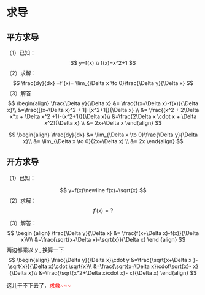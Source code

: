 # 求导

## 平方求导

（1）已知：
$$
y=f(x) \\
f(x)=x^2+1
$$
（2）求解：
$$
\frac{dy}{dx} =f'(x)= \lim_{\Delta x \to 0}\frac{\Delta y}{\Delta x}
$$
（3）解答
$$
\begin{align}
\frac{\Delta y}{\Delta x} &= \frac{f(x+\Delta x)-f(x)}{\Delta x}\\
&=\frac{[(x+\Delta x)^2 + 1]-[x^2+1]}{\Delta x} \\
&= \frac{(x^2 + 2\Delta x*x + \Delta x^2 +1)-(x^2+1)}{\Delta x}\\
&=\frac{2\Delta x \cdot x + \Delta x^2}{\Delta x} \\ 
&= 2x+\Delta x
\end{align}
$$


$$
\begin{align}
\frac{dy}{dx} &= \lim_{\Delta x \to 0}\frac{\Delta y}{\Delta x}\\ 
&= \lim_{\Delta x \to 0}(2x+\Delta x) \\
&= 2x
\end{align}
$$


## 开方求导
（1）已知：

$$
y=f(x)\newline f(x)=\sqrt{x}
$$
（2）求解：
$$
f'(x) = ?
$$


（3）解答：
$$
\begin {align}
\frac{\Delta y}{\Delta x} &= \frac{f(x+\Delta x)-f(x)}{\Delta x}\\\\
&=\frac{\sqrt{x+\Delta x}-\sqrt{x}}{\Delta x}
\end {align}
$$
两边都乘以 $y$ , 换算一下
$$
\begin{align}
\frac{\Delta y}{\Delta x}\cdot y &=\frac{\sqrt{x+\Delta x }- \sqrt{x}}{\Delta x}\cdot \sqrt{x}\\
&=\frac{\sqrt{x+\Delta x}\cdot\sqrt{x}- x}{\Delta x}\\
&=\frac{\sqrt{x^2+\Delta x\cdot x}- x}{\Delta x}
\end{align}
$$

这儿干不下去了，<font color='red'>求救~~~</font>



